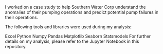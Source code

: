 I worked on a case study to help Southern Water Corp understand the anomalies of their pumping operations and predict potential pump failures in their operations.

The following tools and libraries were used during my analysis:

Excel
Python
Numpy
Pandas
Matplotlib
Seaborn
Statsmodels
For further details on my analysis, please refer to the Jupyter Notebook in this repository.
